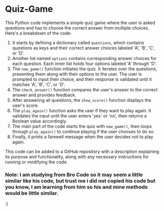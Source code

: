 # Quiz-Game
This Python code implements a simple quiz game where the user is asked questions and has to choose the correct answer from multiple choices. Here's a breakdown of the code:

1. It starts by defining a dictionary called `questions`, which contains questions as keys and their correct answer choices labeled 'A', 'B', 'C', or 'D'.
2. Another list named `options` contains corresponding answer choices for each question. Each inner list holds four options labeled 'A' through 'D'.
3. The `new_game()` function initiates the quiz. It iterates over the questions, presenting them along with their options to the user. The user is prompted to input their choice, and their response is validated until it matches 'A', 'B', 'C', or 'D'.
4. The `check_answer()` function compares the user's answer to the correct answer and provides feedback.
5. After answering all questions, the `show_score()` function displays the user's score.
6. The `play_again()` function asks the user if they want to play again. It validates the input until the user enters 'yes' or 'no', then returns a Boolean value accordingly.
7. The main part of the code starts the quiz with `new_game()`, then loops through `play_again()` to continue playing if the user chooses to do so.
8. Finally, it prints a farewell message when the user decides not to play again.

This code can be added to a GitHub repository with a description explaining its purpose and functionality, along with any necessary instructions for running or modifying the code.
### Note: I am studying from Bro Code so it may seem a little similar like his code, but trust me i did not copied his code but you know, I am learning from him so his and mine methods would be little similar. 

:)
